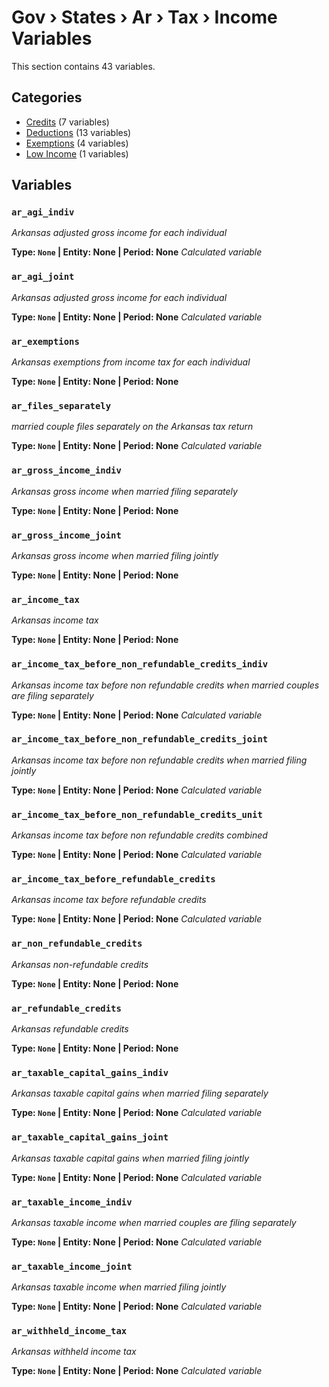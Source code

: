 # Gov › States › Ar › Tax › Income Variables

This section contains 43 variables.

## Categories

- [Credits](credits/index.md) (7 variables)
- [Deductions](deductions/index.md) (13 variables)
- [Exemptions](exemptions/index.md) (4 variables)
- [Low Income](low_income/index.md) (1 variables)

## Variables

### `ar_agi_indiv`
*Arkansas adjusted gross income for each individual*

**Type: `None` | Entity: None | Period: None**
*Calculated variable*

### `ar_agi_joint`
*Arkansas adjusted gross income for each individual*

**Type: `None` | Entity: None | Period: None**
*Calculated variable*

### `ar_exemptions`
*Arkansas exemptions from income tax for each individual*

**Type: `None` | Entity: None | Period: None**

### `ar_files_separately`
*married couple files separately on the Arkansas tax return*

**Type: `None` | Entity: None | Period: None**
*Calculated variable*

### `ar_gross_income_indiv`
*Arkansas gross income when married filing separately*

**Type: `None` | Entity: None | Period: None**

### `ar_gross_income_joint`
*Arkansas gross income when married filing jointly*

**Type: `None` | Entity: None | Period: None**

### `ar_income_tax`
*Arkansas income tax*

**Type: `None` | Entity: None | Period: None**

### `ar_income_tax_before_non_refundable_credits_indiv`
*Arkansas income tax before non refundable credits when married couples are filing separately*

**Type: `None` | Entity: None | Period: None**
*Calculated variable*

### `ar_income_tax_before_non_refundable_credits_joint`
*Arkansas income tax before non refundable credits when married filing jointly*

**Type: `None` | Entity: None | Period: None**
*Calculated variable*

### `ar_income_tax_before_non_refundable_credits_unit`
*Arkansas income tax before non refundable credits combined*

**Type: `None` | Entity: None | Period: None**
*Calculated variable*

### `ar_income_tax_before_refundable_credits`
*Arkansas income tax before refundable credits*

**Type: `None` | Entity: None | Period: None**
*Calculated variable*

### `ar_non_refundable_credits`
*Arkansas non-refundable credits*

**Type: `None` | Entity: None | Period: None**

### `ar_refundable_credits`
*Arkansas refundable credits*

**Type: `None` | Entity: None | Period: None**

### `ar_taxable_capital_gains_indiv`
*Arkansas taxable capital gains when married filing separately*

**Type: `None` | Entity: None | Period: None**
*Calculated variable*

### `ar_taxable_capital_gains_joint`
*Arkansas taxable capital gains when married filing jointly*

**Type: `None` | Entity: None | Period: None**
*Calculated variable*

### `ar_taxable_income_indiv`
*Arkansas taxable income when married couples are filing separately*

**Type: `None` | Entity: None | Period: None**
*Calculated variable*

### `ar_taxable_income_joint`
*Arkansas taxable income when married filing jointly*

**Type: `None` | Entity: None | Period: None**
*Calculated variable*

### `ar_withheld_income_tax`
*Arkansas withheld income tax*

**Type: `None` | Entity: None | Period: None**
*Calculated variable*
